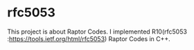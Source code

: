 # rfc5053
This project is about Raptor Codes.  I implemented R10(rfc5053 :https://tools.ietf.org/html/rfc5053) Raptor Codes in C++.
